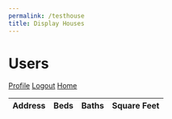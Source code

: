 ```yaml
---
permalink: /testhouse
title: Display Houses
---
```


<html>
    <head>
        <style>
            .darkmode {
                background: #252525;
                color: #ffffff;
            }
            .lightmode {
                background: #ffffff;
                color: #000000;
            }
        </style>
        <link id="theme-style" rel="stylesheet" type="text/css" href="assets/css/style.css">
    </head>
    <body>
        <h1>Users</h1>
        <a href="/profile">Profile</a>
        <a href="/logout">Logout</a>
        <a href="/">Home</a>
        <table>
            <thead>
            <tr>
              <th>Address</th>
              <th>Beds</th>
              <th>Baths</th>
              <th>Square Feet</th>
            </tr>
            </thead>
            <tbody id="result">
            </tbody>
        </table>
        <!-- <script type="module" src="/static/js/api/config.js"></script> -->
        <script>
          // import { uri } from '/static/js/api/config.js';
          const url = 'http://localhost:8090/api/house/';
          const authurl = 'http://localhost:8090/api/house/authenticate';
          const userAuthBody = window.localStorage.getItem('userBody')
          // prepare HTML result container for new output
          const resultContainer = document.getElementById("result");
          // // Assuming you have some form of credentials to send
          // const credentials = {
          //     username: document.getElementById('username').value,
          //     uid: document.getElementById('uid').value,
          //     password: document.getElementById('password').value
          // };
          const requestOptions = {
              method: 'GET',
              credentials: 'include'}
                fetch(url, requestOptions)
                  .then(response => response.json())
                  .then(data => {
                    data.forEach(user => {
                      const tr = document.createElement("tr");
                      tr.innerHTML = `
                        <td>${user.address}</td>
                        <td>${user.beds}</td>
                        <td>${user.baths}</td>
                        <td>${user.sqfeet}</td>
                      `;
                      resultContainer.appendChild(tr);
                    });
                  }) 
        </script>
        <script>
            var darkMode = false;
            window.onload = function() {
                var themeStyle = document.getElementById('theme-style');
                var body = document.body;
                var storedTheme = localStorage.getItem('theme');
                if (storedTheme === 'dark') {
                    themeStyle.href = "assets/css/dark.css";
                    body.classList.remove('lightmode');
                    body.classList.add('darkmode');
                } else {
                    themeStyle.href = "assets/css/style.css";
                    body.classList.remove('darkmode');
                    body.classList.add('lightmode');
                }
            }
        </script>
    </body>
</html>